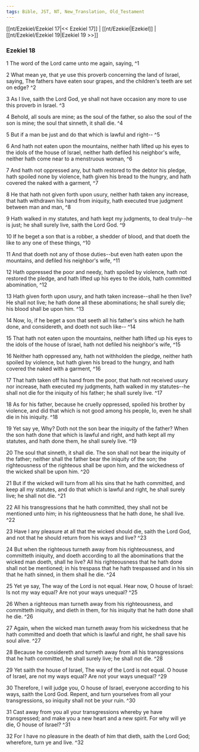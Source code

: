 ```yaml
---
tags: Bible, JST, NT, New_Translation, Old_Testament
---
```


[[nt/Ezekiel/Ezekiel 17|<< Ezekiel 17]] | [[nt/Ezekiel|Ezekiel]] | [[nt/Ezekiel/Ezekiel 19|Ezekiel 19 >>]]

### Ezekiel 18

1 The word of the Lord came unto me again, saying,  ^1

2 What mean ye, that ye use this proverb concerning the land of Israel, saying, The fathers have eaten sour grapes, and the children\'s teeth are set on edge?  ^2

3 As I live, saith the Lord God, ye shall not have occasion any more to use this proverb in Israel.  ^3

4 Behold, all souls are mine; as the soul of the father, so also the soul of the son is mine; the soul that sinneth, it shall die.  ^4

5 But if a man be just and do that which is lawful and right\--  ^5

6 And hath not eaten upon the mountains, neither hath lifted up his eyes to the idols of the house of Israel, neither hath defiled his neighbor\'s wife, neither hath come near to a menstruous woman,  ^6

7 And hath not oppressed any, but hath restored to the debtor his pledge, hath spoiled none by violence, hath given his bread to the hungry, and hath covered the naked with a garment,  ^7

8 He that hath not given forth upon usury, neither hath taken any increase, that hath withdrawn his hand from iniquity, hath executed true judgment between man and man,  ^8

9 Hath walked in my statutes, and hath kept my judgments, to deal truly\--he is just; he shall surely live, saith the Lord God.  ^9

10 If he beget a son that is a robber, a shedder of blood, and that doeth the like to any one of these things,  ^10

11 And that doeth not any of those duties\--but even hath eaten upon the mountains, and defiled his neighbor\'s wife,  ^11

12 Hath oppressed the poor and needy, hath spoiled by violence, hath not restored the pledge, and hath lifted up his eyes to the idols, hath committed abomination,  ^12

13 Hath given forth upon usury, and hath taken increase\--shall he then live? He shall not live; he hath done all these abominations; he shall surely die; his blood shall be upon him.  ^13

14 Now, lo, if he beget a son that seeth all his father\'s sins which he hath done, and considereth, and doeth not such like\--  ^14

15 That hath not eaten upon the mountains, neither hath lifted up his eyes to the idols of the house of Israel, hath not defiled his neighbor\'s wife,  ^15

16 Neither hath oppressed any, hath not withholden the pledge, neither hath spoiled by violence, but hath given his bread to the hungry, and hath covered the naked with a garment,  ^16

17 That hath taken off his hand from the poor, that hath not received usury nor increase, hath executed my judgments, hath walked in my statutes\--he shall not die for the iniquity of his father; he shall surely live.  ^17

18 As for his father, because he cruelly oppressed, spoiled his brother by violence, and did that which is not good among his people, lo, even he shall die in his iniquity.  ^18

19 Yet say ye, Why? Doth not the son bear the iniquity of the father? When the son hath done that which is lawful and right, and hath kept all my statutes, and hath done them, he shall surely live.  ^19

20 The soul that sinneth, it shall die. The son shall not bear the iniquity of the father; neither shall the father bear the iniquity of the son; the righteousness of the righteous shall be upon him, and the wickedness of the wicked shall be upon him.  ^20

21 But if the wicked will turn from all his sins that he hath committed, and keep all my statutes, and do that which is lawful and right, he shall surely live; he shall not die.  ^21

22 All his transgressions that he hath committed, they shall not be mentioned unto him; in his righteousness that he hath done, he shall live.  ^22

23 Have I any pleasure at all that the wicked should die, saith the Lord God, and not that he should return from his ways and live?  ^23

24 But when the righteous turneth away from his righteousness, and committeth iniquity, and doeth according to all the abominations that the wicked man doeth, shall he live? All his righteousness that he hath done shall not be mentioned; in his trespass that he hath trespassed and in his sin that he hath sinned, in them shall he die.  ^24

25 Yet ye say, The way of the Lord is not equal. Hear now, O house of Israel: Is not my way equal? Are not your ways unequal?  ^25

26 When a righteous man turneth away from his righteousness, and committeth iniquity, and dieth in them, for his iniquity that he hath done shall he die.  ^26

27 Again, when the wicked man turneth away from his wickedness that he hath committed and doeth that which is lawful and right, he shall save his soul alive.  ^27

28 Because he considereth and turneth away from all his transgressions that he hath committed, he shall surely live; he shall not die.  ^28

29 Yet saith the house of Israel, The way of the Lord is not equal. O house of Israel, are not my ways equal? Are not your ways unequal?  ^29

30 Therefore, I will judge you, O house of Israel, everyone according to his ways, saith the Lord God. Repent, and turn yourselves from all your transgressions, so iniquity shall not be your ruin.  ^30

31 Cast away from you all your transgressions whereby ye have transgressed; and make you a new heart and a new spirit. For why will ye die, O house of Israel?  ^31

32 For I have no pleasure in the death of him that dieth, saith the Lord God; wherefore, turn ye and live.  ^32

 
